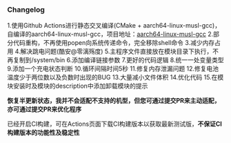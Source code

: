 ### Changelog
1.使用Github Actions进行静态交叉编译(CMake + aarch64-linux-musl-gcc)，自编译的aarch64-linux-musl-gcc，项目地址：[aarch64-linux-musl-gcc](https://github.com/chase535/aarch64-linux-musl-gcc)
2.部分代码重构，不再使用popen向系统传递命令，完全移除shell命令
3.减少内存占用
4.解决跳电问题(酷安@零漓殇度)
5.主程序文件直接放在模块目录下执行，不再复制到/system/bin
6.添加编译链接参数
7.更好的代码逻辑
8.统一一处变量类型
9.添加一个充电状态判断
10.循环间隔时间5秒
11.修复内存泄漏问题
12.修复电池温度少于两位数以及负数时出现的BUG
13.大量减小文件体积
14.优化代码
15.在模块安装时及模块的description中添加卸载模块的提示

**恢复半更新状态，我并不会适配不支持的机型，但您可通过提交PR来主动适配，亦可通过提交PR来优化程序**

已经开启CI构建，可在Actions页面下载CI构建版本以获取最新测试版，**不保证CI构建版本的功能性及稳定性**
